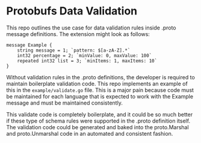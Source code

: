 # Protobufs Data Validation

This repo outlines the use case for data validation rules inside .proto message definitions. The extension might look as follows:

```
message Example {
    string message = 1; `pattern: $[a-zA-Z].*`
    int32 percentage = 2; `minValue: 0, maxValue: 100`
    repeated int32 list = 3; `minItems: 1, maxItems: 10`
}
```

Without validation rules in the .proto definitions, the developer is required to maintain boilerplate validation code. This repo implements an example of this in the `example/validate.go` file. This is a major pain because code must be maintained for each language that is expected to work with the Example message and must be maintained consistently.

This validate code is completely boilerplate, and it could be so much better if these type of schema rules were supported in the .proto definition itself. The validation code could be generated and baked into the proto.Marshal and proto.Unmarshal code in an automated and consistent fashion.